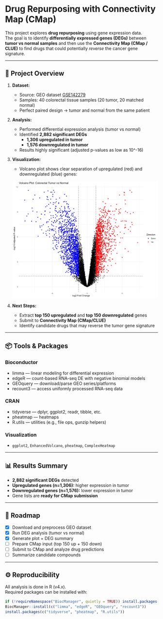 # Drug Repurposing with Connectivity Map (CMap)

This project explores **drug repurposing** using gene expression data.  
The goal is to identify **differentially expressed genes (DEGs)** between **tumor vs normal samples** and then use the **Connectivity Map (CMap / CLUE)** to find drugs that could potentially *reverse* the cancer gene signature.  

---

## 🚀 Project Overview
1. **Dataset:**  
   - Source: GEO dataset [GSE142279](https://www.ncbi.nlm.nih.gov/geo/query/acc.cgi?acc=GSE142279)  
   - Samples: 40 colorectal tissue samples (20 tumor, 20 matched normal)  
   - Perfect paired design → tumor and normal from the same patient  

2. **Analysis:**  
   - Performed differential expression analysis (tumor vs normal)  
   - Identified **2,882 significant DEGs**  
     - **1,306 upregulated in tumor**  
     - **1,576 downregulated in tumor**  
   - Results highly significant (adjusted p-values as low as 10^-16)  

3. **Visualization:**  
   - Volcano plot shows clear separation of upregulated (red) and downregulated (blue) genes:  

   ![Volcano Plot](figures/volcano_plot.png)

4. **Next Steps:**  
   - Extract **top 150 upregulated** and **top 150 downregulated** genes  
   - Submit to **Connectivity Map (CMap/CLUE)**  
   - Identify candidate drugs that may reverse the tumor gene signature  

---

## 📦 Tools & Packages

### Bioconductor
- limma — linear modeling for differential expression
- edgeR — count-based RNA-seq DE with negative binomial models
- GEOquery — download/parse GEO series/platforms
- recount3 — access uniformly processed RNA-seq data

### CRAN
- tidyverse — dplyr, ggplot2, readr, tibble, etc.
- pheatmap — heatmaps
- R.utils — utilities (e.g., file ops, gunzip helpers)

### Visualization
- `ggplot2`, `EnhancedVolcano`, `pheatmap`, `ComplexHeatmap`  

---

## 📊 Results Summary
- **2,882 significant DEGs** detected  
- **Upregulated genes (n=1,306):** higher expression in tumor  
- **Downregulated genes (n=1,576):** lower expression in tumor  
- Gene lists are **ready for CMap submission**  

---

## 🔮 Roadmap
- [x] Download and preprocess GEO dataset  
- [x] Run DEG analysis (tumor vs normal)  
- [x] Generate plot + DEG summary  
- [ ] Prepare CMap input (top 150 up + 150 down)  
- [ ] Submit to CMap and analyze drug predictions  
- [ ] Summarize candidate compounds  

---

## ⚙️ Reproducibility
All analysis is done in R (v4.x).  
Required packages can be installed with:

```r
if (!requireNamespace("BiocManager", quietly = TRUE)) install.packages("BiocManager")
BiocManager::install(c("limma", "edgeR", "GEOquery", "recount3"))
install.packages(c("tidyverse", "pheatmap", "R.utils"))
